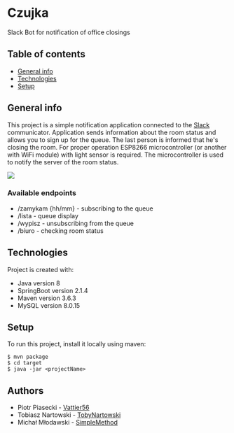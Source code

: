 # Czujka
Slack Bot for notification of office closings

## Table of contents
* [General info](#general-info)
* [Technologies](#technologies)
* [Setup](#setup)

## General info
This project is a simple notification application connected to the [Slack](https://slack.com/intl/en-pl/?eu_nc=1) communicator.
Application sends information about the room status and allows you to sign up for the queue. The last person is informed 
that he's closing the room. 
For proper operation ESP8266 microcontroller (or another with WiFi module) with light sensor is required. 
The microcontroller is used to notify the server of the room status.


![]( src/main/resources/unknown.png)

### Available endpoints
* /zamykam {hh/mm} - subscribing to the queue
* /lista - queue display
* /wypisz - unsubscribing from the queue
* /biuro - checking room status
	
## Technologies
Project is created with:
* Java version 8
* SpringBoot version 2.1.4
* Maven version 3.6.3
* MySQL version 8.0.15
	
## Setup
To run this project, install it locally using maven:

```
$ mvn package
$ cd target
$ java -jar <projectName>
```


## Authors
* Piotr Piasecki - [Vattier56](https://github.com/Vattier56)
* Tobiasz Nartowski - [TobyNartowski](https://github.com/TobyNartowski)
* Michał Młodawski - [SimpleMethod](https://github.com/SimpleMethod)
    
